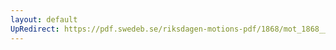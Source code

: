 ```yaml
---
layout: default
UpRedirect: https://pdf.swedeb.se/riksdagen-motions-pdf/1868/mot_1868__ak__00102/mot_1868__ak__00102_002.pdf
---
```

